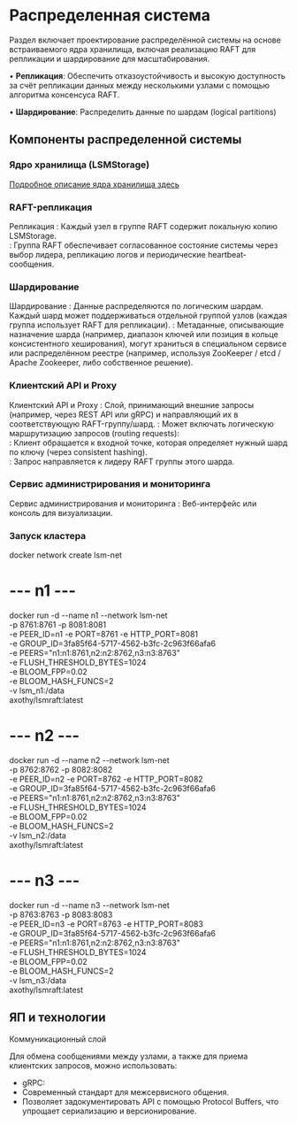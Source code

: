 # Распределенная система

Раздел включает проектирование распределённой системы на основе встраиваемого ядра хранилища,
включая реализацию RAFT для репликации и шардирование для масштабирования.

• **Репликация**: Обеспечить отказоустойчивость и высокую доступность за счёт репликации данных между несколькими узлами с помощью алгоритма консенсуса RAFT.

• **Шардирование**: Распределить данные по шардам (logical partitions)

## Компоненты распределенной системы

### Ядро хранилища (LSMStorage)

<a href="storage.md">Подробное описание ядра хранилища здесь</a>

### RAFT-репликация

Репликация
 : Каждый узел в группе RAFT содержит локальную копию LSMStorage.  
 : Группа RAFT обеспечивает согласованное состояние системы через выбор лидера, репликацию логов и периодические heartbeat-сообщения.

### Шардирование

Шардирование
 : Данные распределяются по логическим шардам. Каждый шард может поддерживаться отдельной группой узлов (каждая группа использует RAFT для репликации).
 : Метаданные, описывающие назначение шарда (например, диапазон ключей или позиция в кольце консистентного хеширования), могут храниться в специальном сервисе или распределённом реестре (например, используя ZooKeeper / etcd / Apache Zookeeper, либо собственное решение).

### Клиентский API и Proxy

Клиентский API и Proxy
 : Слой, принимающий внешние запросы (например, через REST API или gRPC) и направляющий их в соответствующую RAFT-группу/шард.
 : Может включать логическую маршрутизацию запросов (routing requests):  
 : Клиент обращается к входной точке, которая определяет нужный шард по ключу (через consistent hashing).  
 : Запрос направляется к лидеру RAFT группы этого шарда.

### Сервис администрирования и мониторинга

Сервис администрирования и мониторинга
 : Веб-интерфейс или консоль для визуализации.



<code-block lang="plantuml">

</code-block>

### Запуск кластера

<code-block lang="bash">
docker network create lsm-net

# --- n1 ---
docker run -d --name n1 --network lsm-net \
-p 8761:8761 -p 8081:8081 \
-e PEER_ID=n1 -e PORT=8761 -e HTTP_PORT=8081 \
-e GROUP_ID=3fa85f64-5717-4562-b3fc-2c963f66afa6 \
-e PEERS="n1:n1:8761,n2:n2:8762,n3:n3:8763" \
-e FLUSH_THRESHOLD_BYTES=1024 \
-e BLOOM_FPP=0.02 \
-e BLOOM_HASH_FUNCS=2 \
-v lsm_n1:/data \
axothy/lsmraft:latest

# --- n2 ---
docker run -d --name n2 --network lsm-net \
-p 8762:8762 -p 8082:8082 \
-e PEER_ID=n2 -e PORT=8762 -e HTTP_PORT=8082 \
-e GROUP_ID=3fa85f64-5717-4562-b3fc-2c963f66afa6 \
-e PEERS="n1:n1:8761,n2:n2:8762,n3:n3:8763" \
-e FLUSH_THRESHOLD_BYTES=1024 \
-e BLOOM_FPP=0.02 \
-e BLOOM_HASH_FUNCS=2 \
-v lsm_n2:/data \
axothy/lsmraft:latest

# --- n3 ---
docker run -d --name n3 --network lsm-net \
-p 8763:8763 -p 8083:8083 \
-e PEER_ID=n3 -e PORT=8763 -e HTTP_PORT=8083 \
-e GROUP_ID=3fa85f64-5717-4562-b3fc-2c963f66afa6 \
-e PEERS="n1:n1:8761,n2:n2:8762,n3:n3:8763" \
-e FLUSH_THRESHOLD_BYTES=1024 \
-e BLOOM_FPP=0.02 \
-e BLOOM_HASH_FUNCS=2 \
-v lsm_n3:/data \
axothy/lsmraft:latest
</code-block>


## ЯП и технологии

Коммуникационный слой

Для обмена сообщениями между узлами, а также для приема клиентских запросов, можно использовать:

- gRPC:
- Современный стандарт для межсервисного общения.
- Позволяет задокументировать API с помощью Protocol Buffers, что упрощает сериализацию и версионирование.





